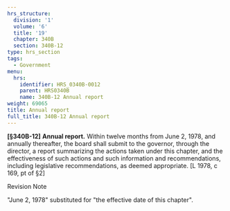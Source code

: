 ```yaml
---
hrs_structure:
  division: '1'
  volume: '6'
  title: '19'
  chapter: 340B
  section: 340B-12
type: hrs_section
tags:
  - Government
menu:
  hrs:
    identifier: HRS_0340B-0012
    parent: HRS0340B
    name: 340B-12 Annual report
weight: 69065
title: Annual report
full_title: 340B-12 Annual report
---
```

**[§340B-12]** **Annual report.** Within twelve months from June 2, 1978, and annually thereafter, the board shall submit to the governor, through the director, a report summarizing the actions taken under this chapter, and the effectiveness of such actions and such information and recommendations, including legislative recommendations, as deemed appropriate. [L 1978, c 169, pt of §2]

Revision Note

"June 2, 1978" substituted for "the effective date of this chapter".